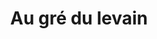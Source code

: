 ---
title: "Au gré du levain"
url: /saint-nicolas-les-citeaux/au-gre-du-levain/
shop: boulangerie
---